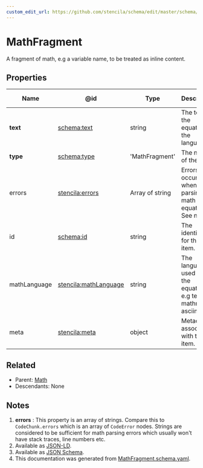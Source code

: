 ```yaml
---
custom_edit_url: https://github.com/stencila/schema/edit/master/schema/MathFragment.schema.yaml
---
```


# MathFragment

A fragment of math, e.g a variable name, to be treated as inline content.

## Properties

| Name         | @id                                                                   | Type            | Description                                                                | Inherited from               |
| ------------ | --------------------------------------------------------------------- | --------------- | -------------------------------------------------------------------------- | ---------------------------- |
| **text**     | [schema:text](https://schema.org/text)                                | string          | The text of the equation in the language.                                  | [Math](../Prose/Math.md)     |
| **type**     | [schema:type](https://schema.org/type)                                | 'MathFragment'  | The name of the type.                                                      | [Entity](../Other/Entity.md) |
| errors       | [stencila:errors](https://schema.stenci.la/errors.jsonld)             | Array of string | Errors that occurred when parsing the math equation. See note [1](#notes). | [Math](../Prose/Math.md)     |
| id           | [schema:id](https://schema.org/id)                                    | string          | The identifier for this item.                                              | [Entity](../Other/Entity.md) |
| mathLanguage | [stencila:mathLanguage](https://schema.stenci.la/mathLanguage.jsonld) | string          | The language used for the equation e.g tex, mathml, asciimath.             | [Math](../Prose/Math.md)     |
| meta         | [stencila:meta](https://schema.stenci.la/meta.jsonld)                 | object          | Metadata associated with this item.                                        | [Entity](../Other/Entity.md) |

## Related

-   Parent: [Math](../Prose/Math.md)
-   Descendants: None

## Notes

1.  **errors** : This property is an array of strings. Compare this to `CodeChunk.errors` which is an array of `CodeError` nodes. Strings are considered to be sufficient for math parsing errors which usually won't have stack traces, line numbers etc.
2.  Available as [JSON-LD](https://schema.stenci.la/MathFragment.jsonld).
3.  Available as [JSON Schema](https://schema.stenci.la/v1/MathFragment.schema.json).
4.  This documentation was generated from [MathFragment.schema.yaml](https://github.com/stencila/schema/blob/master/schema/MathFragment.schema.yaml).
